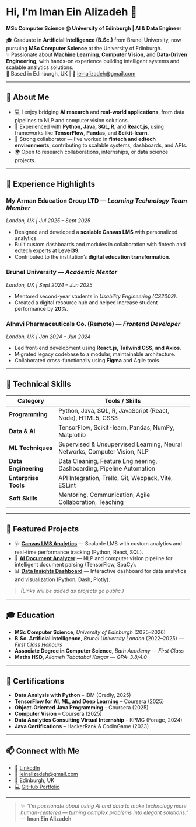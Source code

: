 # Hi, I’m Iman Ein Alizadeh 👋  
**MSc Computer Science @ University of Edinburgh | AI & Data Engineer**

🎓 Graduate in **Artificial Intelligence (B.Sc.)** from Brunel University, now pursuing **MSc Computer Science** at the University of Edinburgh.  
💡 Passionate about **Machine Learning**, **Computer Vision**, and **Data-Driven Engineering**, with hands-on experience building intelligent systems and scalable analytics solutions.  
📍 Based in Edinburgh, UK | 📧 [ieinalizadeh@gmail.com](mailto:ieinalizadeh@gmail.com)

---

## 🚀 About Me
- 💻 I enjoy bridging **AI research** and **real-world applications**, from data pipelines to NLP and computer vision solutions.  
- 🧠 Experienced with **Python, Java, SQL, R**, and **React.js**, using frameworks like **TensorFlow**, **Pandas**, and **Scikit-learn**.  
- 🤝 Strong collaborator — I’ve worked in **fintech and edtech environments**, contributing to scalable systems, dashboards, and APIs.  
- 🌍 Open to research collaborations, internships, or data science projects.

---

## 🧩 Experience Highlights

### **My Arman Education Group LTD** — *Learning Technology Team Member*  
*London, UK | Jul 2025 – Sept 2025*  
- Designed and developed a **scalable Canvas LMS** with personalized analytics.  
- Built custom dashboards and modules in collaboration with fintech and edtech experts at **Level39**.  
- Contributed to the institution’s **digital education transformation**.

### **Brunel University** — *Academic Mentor*  
*London, UK | Sept 2024 – Jun 2025*  
- Mentored second-year students in *Usability Engineering (CS2003)*.  
- Created a digital resource hub and helped increase student performance by **20%**.

### **Alhavi Pharmaceuticals Co. (Remote)** — *Frontend Developer*  
*London, UK | Jan 2024 – Jun 2024*  
- Led front-end development using **React.js, Tailwind CSS, and Axios**.  
- Migrated legacy codebase to a modular, maintainable architecture.  
- Collaborated cross-functionally using **Figma** and Agile tools.

---

## 🧠 Technical Skills

| Category | Tools / Skills |
|-----------|----------------|
| **Programming** | Python, Java, SQL, R, JavaScript (React, Node), HTML5, CSS3 |
| **Data & AI** | TensorFlow, Scikit-learn, Pandas, NumPy, Matplotlib |
| **ML Techniques** | Supervised & Unsupervised Learning, Neural Networks, Computer Vision, NLP |
| **Data Engineering** | Data Cleaning, Feature Engineering, Dashboarding, Pipeline Automation |
| **Enterprise Tools** | API Integration, Trello, Git, Webpack, Vite, ESLint |
| **Soft Skills** | Mentoring, Communication, Agile Collaboration, Teaching |

---

## 🧰 Featured Projects

- 🩺 **[Canvas LMS Analytics](#)** — Scalable LMS with custom analytics and real-time performance tracking (Python, React, SQL).  
- 🤖 **[AI Document Analyzer](#)** — NLP and computer vision pipeline for intelligent document parsing (TensorFlow, SpaCy).  
- 📊 **[Data Insights Dashboard](#)** — Interactive dashboard for data analytics and visualization (Python, Dash, Plotly).  

> *(Links will be added as projects go public.)*

---

## 🎓 Education
- **MSc Computer Science**, *University of Edinburgh* (2025–2026)  
- **B.Sc. Artificial Intelligence**, *Brunel University London* (2022–2025) — *First Class Honours*  
- **Associate Degree in Computer Science**, *Bath Academy* — *First Class*  
- **Maths HSD**, *Allameh Tabatabai Kargar* — *GPA: 3.8/4.0*

---

## 🪪 Certifications
- **Data Analysis with Python** – IBM (Credly, 2025)  
- **TensorFlow for AI, ML, and Deep Learning** – Coursera (2025)  
- **Object-Oriented Java Programming** – Coursera (2025)  
- **Computer Vision** – Coursera (2025)  
- **Data Analytics Consulting Virtual Internship** – KPMG (Forage, 2024)  
- **Java Certifications** – HackerRank & CodinGame (2023)

---

## 📫 Connect with Me
- 💼 [LinkedIn](https://www.linkedin.com/in/iman-ein-alizadeh)  
- 📧 [ieinalizadeh@gmail.com](mailto:ieinalizadeh@gmail.com)  
- 📍 Edinburgh, UK  
- 💻 [GitHub Portfolio](https://github.com/ieinalizadeh)

---

> ✨ *“I’m passionate about using AI and data to make technology more human-centered — turning complex problems into elegant solutions.”*  
> — **Iman Ein Alizadeh**
